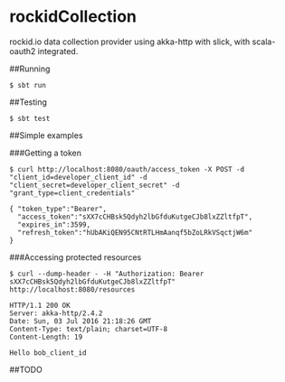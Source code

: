 # rockidCollection
rockid.io data collection provider using akka-http with slick, with scala-oauth2 integrated.


##Running

```
$ sbt run
```

##Testing

```
$ sbt test
```

##Simple examples

###Getting a token

```
$ curl http://localhost:8080/oauth/access_token -X POST -d "client_id=developer_client_id" -d "client_secret=developer_client_secret" -d "grant_type=client_credentials"
```

```
{ "token_type":"Bearer",
  "access_token":"sXX7cCHBsk5Qdyh2lbGfduKutgeCJb8lxZZltfpT",
  "expires_in":3599,
  "refresh_token":"hUbAKiQEN95CNtRTLHmAanqf5bZoLRkVSqctjW6m"
}
```

###Accessing protected resources

```
$ curl --dump-header - -H "Authorization: Bearer sXX7cCHBsk5Qdyh2lbGfduKutgeCJb8lxZZltfpT" http://localhost:8080/resources
```

```
HTTP/1.1 200 OK
Server: akka-http/2.4.2
Date: Sun, 03 Jul 2016 21:18:26 GMT
Content-Type: text/plain; charset=UTF-8
Content-Length: 19

Hello bob_client_id
```

##TODO
